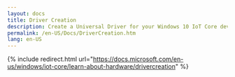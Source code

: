 ```yaml
---
layout: docs
title: Driver Creation
description: Create a Universal Driver for your Windows 10 IoT Core device
permalink: /en-US/Docs/DriverCreation.htm
lang: en-US
---
```

{% include redirect.html url="https://docs.microsoft.com/en-us/windows/iot-core/learn-about-hardware/drivercreation" %}
